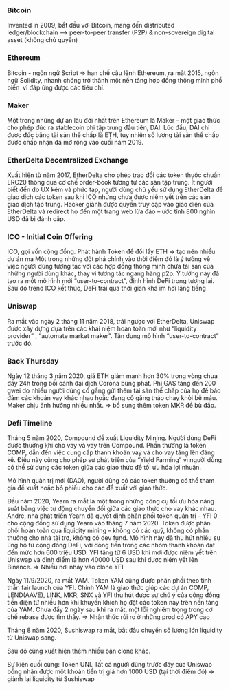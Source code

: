 ### Bitcoin
Invented in 2009, bắt đầu với Bitcoin, mang đến distributed ledger/blockchain --> peer-to-peer transfer (P2P) & non-sovereign digital asset (không chủ quyền)

### Ethereum
Bitcoin - ngôn ngữ Script => hạn chế câu lệnh
Ethereum, ra mắt 2015, ngôn ngữ Solidity, nhanh chóng trở thành một nền tảng hợp đồng thông minh phổ biến  vì đáp ứng được các tiêu chí.

### Maker
Một trong những dự án lâu đời nhất trên Ethereum là Maker – một giao thức cho phép đúc ra stablecoin phi tập trung đầu tiên, DAI. Lúc đầu, DAI chỉ được đúc bằng tài sản thế chấp là ETH, tuy nhiên số lượng tài sản thế chấp được chấp nhận đã mở rộng vào cuối năm 2019.

### EtherDelta Decentralized Exchange
Xuất hiện từ năm 2017, EtherDelta cho phép trao đổi các token thuộc chuẩn ERC20 thông qua cơ chế order-book tương tự các sàn tập trung.
Ít người biết đến do UX kém và phức tạp, người dùng chủ yếu sử dụng EtherDelta để giao dịch các token sau khi ICO nhưng chưa được niêm yết trên các sàn giao dịch tập trung.
Hacker giành được quyền truy cập vào giao diện của EtherDelta và redirect họ đến một trang web lừa đảo – ước tính 800 nghìn USD đã bị đánh cắp.

### ICO - Initial Coin Offering
ICO, gọi vốn cộng đồng. Phát hành Token để đổi lấy ETH => tạo nên nhiều dự án ma
Một trong những đột phá chính vào thời điểm đó là ý tưởng về việc người dùng tương tác với các hợp đồng thông minh chứa tài sản của những người dùng khác, thay vì tương tác ngang hàng p2p. Ý tưởng này đã tạo ra một mô hình mới “user-to-contract”, định hình DeFi trong tương lai.
Sau đó trend ICO kết thúc, DeFi trải qua thời gian khá im hơi lặng tiếng

### Uniswap
Ra mắt vào ngày 2 tháng 11 năm 2018, trái ngược với EtherDelta, Uniswap được xây dựng dựa trên các khái niệm hoàn toàn mới như “liquidity provider” , “automate market maker”. Tận dụng mô hình “user-to-contract” trước đó.

### Back Thursday
Ngày 12 tháng 3 năm 2020, giá ETH giảm mạnh hơn 30% trong vòng chưa đầy 24h trong bối cảnh đại dịch Corona bùng phát. 
Phí GAS tăng đến 200 gwei do nhiều người dùng cố gắng gửi thêm tài sản thế chấp của họ để bảo đảm các khoản vay khác nhau hoặc đang cố gắng tháo chạy khỏi bể máu. 
Maker chịu ảnh hưởng nhiều nhất. => bổ sung thêm token MKR để bù đắp.

### Defi Timeline
Tháng 5 năm 2020, Compound đề xuất Liquidity Mining. Người dùng DeFi được thưởng khi cho vay và vay trên Compound. Phần thưởng là token COMP, dẫn đến việc cung cấp thanh khoản vay và cho vay tăng lên đáng kể. Điều này cũng cho phép sự phát triển của “Yield Farming” vì người dùng có thể sử dụng các token giữa các giao thức để tối ưu hóa lợi nhuận.

Mô hình quản trị mới (DAO), người dùng có các token thưởng có thể tham gia đề xuất hoặc bỏ phiếu cho các đề xuất với giao thức.

Đầu năm 2020, Yearn ra mắt là một trong những công cụ tối ưu hóa năng suất bằng việc tự động chuyển đổi giữa các giao thức cho vay khác nhau. Andre, nhà phát triển Yearn đã quyết định phân phối token quản trị – YFI 0 cho cộng đồng sử dụng Yearn vào tháng 7 năm 2020. Token được phân phối hoàn toàn qua liquidity mining – không có các quỹ, không có phần thưởng cho nhà tài trợ, không có dev fund. Mô hình này đã thu hút nhiều sự ủng hộ từ cộng đồng DeFi, với dòng tiền trong các nhóm thanh khoản đạt đến mức hơn 600 triệu USD. YFI tăng từ 6 USD khi mới được niêm yết trên Uniswap và đỉnh điểm là hơn 40000 USD sau khi được niêm yết lên Binance.  => Nhiều nơi nhảy vào clone YFI 

Ngày 11/9/2020, ra mắt YAM. Token YAM cũng được phân phối theo tinh thần fair launch của YFI. Chính YAM là giao thức giúp các dự án COMP, LEND(AAVE), LINK, MKR, SNX và YFI thu hút được sự chú ý của cộng đồng tiền điện tử nhiều hơn khi khuyến khích họ đặt các token này trên nền tảng của YAM. Chưa đầy 2 ngày sau khi ra mắt, một lỗi nghiêm trọng trong cơ chế rebase được tìm thấy. => Nhận thức rủi ro ở những prod có APY cao

Tháng 8 năm 2020, Sushiswap ra mắt, bắt đầu chuyển số lượng lớn liquidity từ Uniswap sang.

Sau đó cũng xuất hiện thêm nhiều bản clone khác.

Sự kiện cuối cùng: Token UNI. Tất cả người dùng trước đây của Uniswap bỗng nhận được một khoản tiền trị giá hơn 1000 USD (tại thời điểm đó) => giành lại liquidity từ Sushiswap
